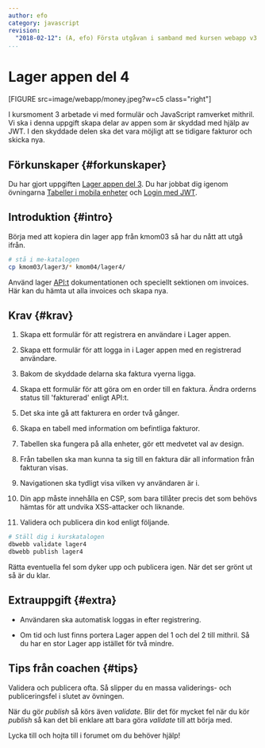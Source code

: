 ```yaml
---
author: efo
category: javascript
revision:
  "2018-02-12": (A, efo) Första utgåvan i samband med kursen webapp v3.
...
```

Lager appen del 4
==================================
[FIGURE src=image/webapp/money.jpeg?w=c5 class="right"]

I kursmoment 3 arbetade vi med formulär och JavaScript ramverket mithril. Vi ska i denna uppgift skapa delar av appen som är skyddad med hjälp av JWT. I den skyddade delen ska det vara möjligt att se tidigare fakturor och skicka nya.



<!--more-->



Förkunskaper {#forkunskaper}
-----------------------
Du har gjort uppgiften [Lager appen del 3](uppgift/lager-appen-del-3). Du har jobbat dig igenom övningarna [Tabeller i mobila enheter](kunskap/tabeller-i-mobila-enheter) och [Login med JWT](kunskap/login-med-jwt).


Introduktion {#intro}
-----------------------
Börja med att kopiera din lager app från kmom03 så har du nått att utgå ifrån.

```bash
# stå i me-katalogen
cp kmom03/lager3/* kmom04/lager4/
```

Använd lager [API:t](https://lager.emilfolino.se) dokumentationen och speciellt sektionen om invoices. Här kan du hämta ut alla invoices och skapa nya.



Krav {#krav}
-----------------------
1. Skapa ett formulär för att registrera en användare i Lager appen.

1. Skapa ett formulär för att logga in i Lager appen med en registrerad användare.

1. Bakom de skyddade delarna ska faktura vyerna ligga.

1. Skapa ett formulär för att göra om en order till en faktura. Ändra orderns status till 'fakturerad' enligt API:t.

1. Det ska inte gå att fakturera en order två gånger.

1. Skapa en tabell med information om befintliga fakturor.

1. Tabellen ska fungera på alla enheter, gör ett medvetet val av design.

1. Från tabellen ska man kunna ta sig till en faktura där all information från fakturan visas.

1. Navigationen ska tydligt visa vilken vy användaren är i.

1. Din app måste innehålla en CSP, som bara tillåter precis det som behövs hämtas för att undvika XSS-attacker och liknande.

1. Validera och publicera din kod enligt följande.

```bash
# Ställ dig i kurskatalogen
dbwebb validate lager4
dbwebb publish lager4
```

Rätta eventuella fel som dyker upp och publicera igen. När det ser grönt ut så är du klar.



Extrauppgift {#extra}
-----------------------
* Användaren ska automatisk loggas in efter registrering.

* Om tid och lust finns portera Lager appen del 1 och del 2 till mithril. Så du har en stor Lager app istället för två mindre.



Tips från coachen {#tips}
-----------------------

Validera och publicera ofta. Så slipper du en massa validerings- och publiceringsfel i slutet av övningen.

När du gör *publish* så körs även *validate*. Blir det för mycket fel när du kör *publish* så kan det bli enklare att bara göra *validate* till att börja med.

Lycka till och hojta till i forumet om du behöver hjälp!

